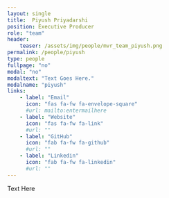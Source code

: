 ```yaml
---
layout: single
title:  Piyush Priyadarshi
position: Executive Producer
role: "team"
header:
    teaser: /assets/img/people/mvr_team_piyush.png
permalink: /people/piyush
type: people
fullpage: "no"
modal: "no"
modaltext: "Text Goes Here."
modalname: "piyush"
links:
    - label: "Email"
      icon: "fas fa-fw fa-envelope-square"
      #url: mailto:entermailhere
    - label: "Website"
      icon: "fas fa-fw fa-link"
      #url: ""
    - label: "GitHub"
      icon: "fab fa-fw fa-github"
      #url: ""
    - label: "Linkedin"
      icon: "fab fa-fw fa-linkedin"
      #url: ""
---
```


Text Here
